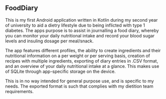 ## FoodDiary  
  
This is my first Android application written in Kotlin during my second year of university to aid a dietry lifestyle due to being inflicted with type 1 diabetes. The apps purpose is to assist in journalling a food diary, whereby you can monitor your daily nutritional intake and record your blood sugar levels and insuling dosage per meal/snack.  
  
The app features different profiles, the ability to create ingredients and their nutritional information on a per weight or per serving basis, creation of recipes with multiple ingredients, exporting of diary entries in .CSV format, and an overview of your daily nutritional intake at a glance.  This makes use of SQLite through app-specific storage on the device.
  
This is in no way intended for general purpose use, and is specific to my needs. The exported format is such that complies with my dietition team requirements. 
